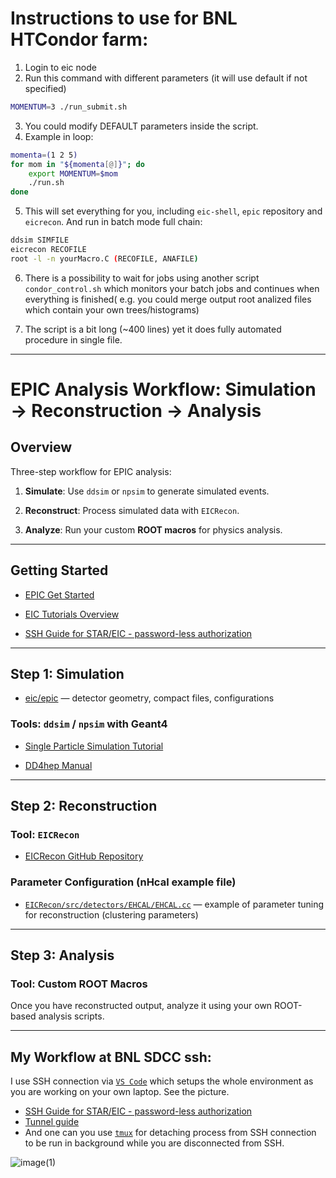 # Instructions to use for BNL HTCondor farm:

1. Login to eic node
2. Run this command with different parameters (it will use default if not specified)
```bash
MOMENTUM=3 ./run_submit.sh
```
3. You could modify DEFAULT parameters inside the script.
4. Example in loop:
``` bash
momenta=(1 2 5)
for mom in "${momenta[@]}"; do
    export MOMENTUM=$mom
    ./run.sh
done
```
5. This will set everything for you, including `eic-shell`, `epic` repository and `eicrecon`.
And run in batch mode full chain:
```bash
ddsim SIMFILE
eicrecon RECOFILE
root -l -n yourMacro.C (RECOFILE, ANAFILE)
```
6. There is a possibility to wait for jobs using another script `condor_control.sh` which monitors your batch jobs and continues when everything is finished( e.g. you could merge output root analized files which contain your own trees/histograms)

7. The script is a bit long (~400 lines) yet it does fully automated procedure in single file. 



* * *
EPIC Analysis Workflow: Simulation → Reconstruction → Analysis
================================================================
 Overview
-----------

Three-step workflow for EPIC analysis:

1.  **Simulate**: Use `ddsim` or `npsim` to generate simulated events.
    
2.  **Reconstruct**: Process simulated data with `EICRecon`.
    
3.  **Analyze**: Run your custom **ROOT macros** for physics analysis.
    
* * *
 Getting Started
------------------

*    [EPIC Get Started](https://eic.github.io/documentation/getstarted.html)
    
*   [EIC Tutorials Overview](https://eic.github.io/documentation/tutorials.html)
    
*   [SSH Guide for STAR/EIC - password-less authorization](https://star-juniors.github.io/software/ssh/)

* * *

Step 1: **Simulation**
-------------------------

*   [eic/epic](https://github.com/eic/epic) — detector geometry, compact files, configurations
###  Tools: `ddsim` / `npsim` with Geant4

*   [Single Particle Simulation Tutorial](https://eic.github.io/tutorial-simulations-using-npsim-and-geant4/01-single-particle-simulations/index.html)
    
*   [DD4hep Manual](https://dd4hep.web.cern.ch/dd4hep/usermanuals/DD4hepManual/DD4hepManual.pdf)
    
* * *

 Step 2: **Reconstruction**
-----------------------------

###  Tool: `EICRecon`

*    [EICRecon GitHub Repository](https://github.com/eic/EICrecon)
    

### Parameter Configuration (nHcal example file)

*   [`EICRecon/src/detectors/EHCAL/EHCAL.cc`](https://github.com/eic/EICrecon/blob/main/src/detectors/EHCAL/EHCAL.cc) — example of parameter tuning for reconstruction (clustering parameters)    

* * *

Step 3: **Analysis**
-----------------------

### Tool: Custom ROOT Macros

Once you have reconstructed output, analyze it using your own ROOT-based analysis scripts.

* * *

My Workflow at BNL SDCC ssh:
-----------------------

I use SSH connection via [`VS Code`](https://star-juniors.github.io/software/vscode.html) which setups the whole environment as you are working on your own laptop. See the picture.

- [SSH Guide for STAR/EIC - password-less authorization](https://star-juniors.github.io/software/ssh/)
- [Tunnel guide](https://star-juniors.github.io/software/vs-code-tunnel.html)
- And one can you use [`tmux`](https://pragmaticpineapple.com/gentle-guide-to-get-started-with-tmux/) for detaching process from SSH connection to be run in background while you are disconnected from SSH.

![image(1)](https://github.com/user-attachments/assets/d9a119ee-eff0-42b8-84f8-6411ae0c2b64)
